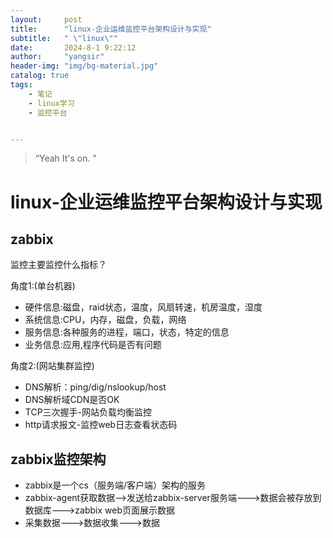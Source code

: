 ```yaml
---
layout:     post
title:      "linux-企业运维监控平台架构设计与实现"
subtitle:   " \"linux\""
date:       2024-8-1 9:22:12
author:     "yangsir"
header-img: "img/bg-material.jpg"
catalog: true
tags:
    - 笔记
    - linux学习
    - 监控平台


---
```


> “Yeah It's on. ”


<p id = "build"></p>

# linux-企业运维监控平台架构设计与实现



## zabbix

监控主要监控什么指标？

角度1:(单台机器)

- 硬件信息:磁盘，raid状态，温度，风扇转速，机房温度，湿度
- 系统信息:CPU，内存，磁盘，负载，网络
- 服务信息:各种服务的进程，端口，状态，特定的信息
- 业务信息:应用,程序代码是否有问题

角度2:(网站集群监控)

- DNS解析：ping/dig/nslookup/host
- DNS解析域CDN是否OK
- TCP三次握手-网站负载均衡监控
- http请求报文-监控web日志查看状态码

## zabbix监控架构

- zabbix是一个cs（服务端/客户端）架构的服务
- zabbix-agent获取数据-->发送给zabbix-server服务端--->数据会被存放到数据库--->zabbix web页面展示数据
- 采集数据--->数据收集--->数据
